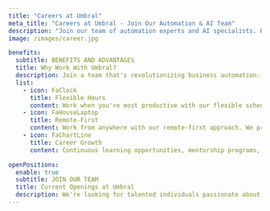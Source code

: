 ```yaml
---
title: "Careers at Umbral"
meta_title: "Careers at Umbral - Join Our Automation & AI Team"
description: "Join our team of automation experts and AI specialists. Help businesses transform their operations through intelligent solutions and innovative technology."
image: /images/career.jpg

benefits:
  subtitle: BENEFITS AND ADVANTAGES
  title: Why Work With Umbral?
  description: Join a team that's revolutionizing business automation. We offer competitive benefits and a culture of innovation, learning, and growth.
  list:
    - icon: FaClock
      title: Flexible Hours
      content: Work when you're most productive with our flexible scheduling policy. We focus on results, not rigid schedules.
    - icon: FaHouseLaptop
      title: Remote-First
      content: Work from anywhere with our remote-first approach. We provide the tools and support needed for effective remote collaboration.
    - icon: FaChartLine
      title: Career Growth
      content: Continuous learning opportunities, mentorship programs, and clear career progression paths in automation and AI technologies.

openPositions:
  enable: true
  subtitle: JOIN OUR TEAM
  title: Current Openings at Umbral
  description: We're looking for talented individuals passionate about automation, AI, and creating innovative solutions that transform how businesses operate.
---
```

